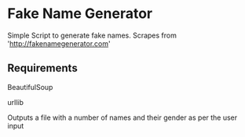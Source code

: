 Fake Name Generator
===================
Simple Script to generate fake names. Scrapes from 'http://fakenamegenerator.com'

Requirements
------------
BeautifulSoup

urllib

Outputs a file with a number of names and their gender as per the user input
